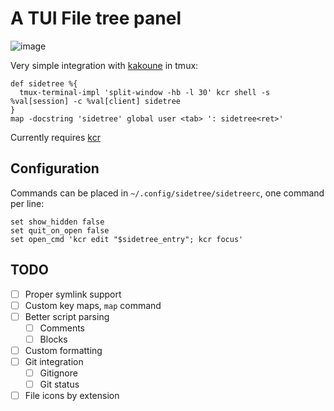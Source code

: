 # A TUI File tree panel
![image](https://user-images.githubusercontent.com/3133596/115800615-4f633880-a3db-11eb-9b08-7509b6c0ec3c.png)


Very simple integration with [kakoune](https://github.com/mawww/kakoune) in tmux:

```
def sidetree %{
  tmux-terminal-impl 'split-window -hb -l 30' kcr shell -s %val[session] -c %val[client] sidetree
}
map -docstring 'sidetree' global user <tab> ': sidetree<ret>'
```

Currently requires [kcr](https://github.com/alexherbo2/kakoune.cr)

## Configuration

Commands can be placed in `~/.config/sidetree/sidetreerc`, one command per line:
```
set show_hidden false
set quit_on_open false
set open_cmd 'kcr edit "$sidetree_entry"; kcr focus'
```

TODO
----

 - [ ] Proper symlink support
 - [ ] Custom key maps, `map` command
 - [ ] Better script parsing
   - [ ] Comments
   - [ ] Blocks
 - [ ] Custom formatting
 - [ ] Git integration
   - [ ] Gitignore
   - [ ] Git status
 - [ ] File icons by extension
